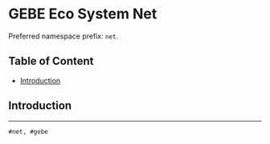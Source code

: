 # GEBE Eco System Net

Preferred namespace prefix: `net`.

## Table of Content

- [Introduction](#introduction)

## Introduction

---

```#net, #gebe```




